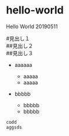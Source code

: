 # hello-world
Hello World 20190511

#見出し１  
##見出し２  
##見出し３  

- aaaaaa
  - aaaaa
  - aaaaa

- bbbbb
  - bbbbb
  - bbbbb

```
codd
aggsds
```
